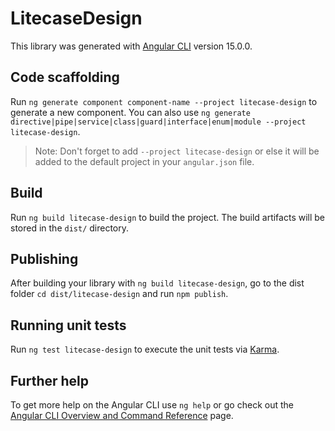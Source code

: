# LitecaseDesign

This library was generated with [Angular CLI](https://github.com/angular/angular-cli) version 15.0.0.

## Code scaffolding

Run `ng generate component component-name --project litecase-design` to generate a new component. You can also use `ng generate directive|pipe|service|class|guard|interface|enum|module --project litecase-design`.
> Note: Don't forget to add `--project litecase-design` or else it will be added to the default project in your `angular.json` file. 

## Build

Run `ng build litecase-design` to build the project. The build artifacts will be stored in the `dist/` directory.

## Publishing

After building your library with `ng build litecase-design`, go to the dist folder `cd dist/litecase-design` and run `npm publish`.

## Running unit tests

Run `ng test litecase-design` to execute the unit tests via [Karma](https://karma-runner.github.io).

## Further help

To get more help on the Angular CLI use `ng help` or go check out the [Angular CLI Overview and Command Reference](https://angular.io/cli) page.
